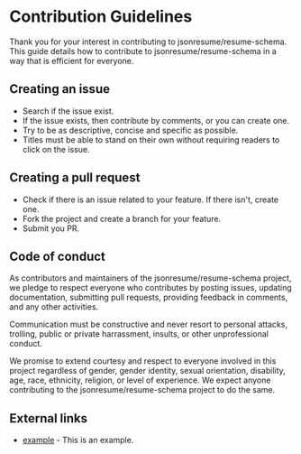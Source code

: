 # Contribution Guidelines

Thank you for your interest in contributing to jsonresume/resume-schema. This guide details how to contribute to jsonresume/resume-schema in a way that is efficient for everyone.

## Creating an issue

* Search if the issue exist.
* If the issue exists, then contribute by comments, or you can create one.
* Try to be as descriptive, concise and specific as possible.
* Titles must be able to stand on their own without requiring readers to click on the issue.


## Creating a pull request

* Check if there is an issue related to your feature. If there isn't, create one.
* Fork the project and create a branch for your feature.
* Submit you PR.

## Code of conduct

As contributors and maintainers of the jsonresume/resume-schema project, we pledge to respect everyone who contributes by posting issues, updating documentation, submitting pull requests, providing feedback in comments, and any other activities.

Communication must be constructive and never resort to personal attacks, trolling, public or private harrassment, insults, or other unprofessional conduct.

We promise to extend courtesy and respect to everyone involved in this project regardless of gender, gender identity, sexual orientation, disability, age, race, ethnicity, religion, or level of experience. We expect anyone contributing to the jsonresume/resume-schema project to do the same.

## External links

- [example](http://example.com) - This is an example.

